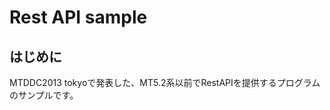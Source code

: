 Rest API sample
=====================

はじめに
--------

MTDDC2013 tokyoで発表した、MT5.2系以前でRestAPIを提供するプログラムのサンプルです。


